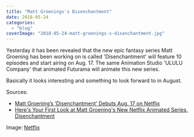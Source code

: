 ```yaml
---
title: "Matt Groenings's Disenchantment"
date: 2018-05-24
categories:
  - "blog"
coverImage: "2018-05-24-matt-groenings-s-disenchantment.jpg"
---
```


Yesterday it has been revealed that the new epic fantasy series Matt Groening has been working on is called 'Disenchantment' will feature 10 episodes and start airing on Aug. 17. The same Animation Studio 'ULULU Company' that animated Futurama will animate this new series.

Basically it looks interesting and something to look forward to in August.

Sources:

- [Matt Groening’s ‘Disenchantment’ Debuts Aug. 17 on Netflix](https://www.awn.com/news/matt-groenings-disenchantment-debuts-aug-17-netflix "https://www.awn.com/news/matt-groenings-disenchantment-debuts-aug-17-netflix")
- [Here's Your First Look at Matt Groening's New Netflix Animated Series, Disenchantment](https://io9.gizmodo.com/heres-your-first-look-at-matt-groenings-new-netflix-ani-1826260000 "https://io9.gizmodo.com/heres-your-first-look-at-matt-groenings-new-netflix-ani-1826260000")

Image: [Netflix](https://netflix.com/ "https://netflix.com/")
